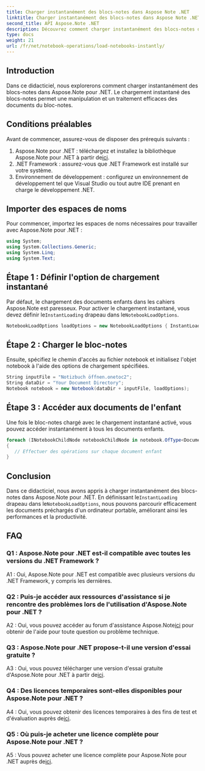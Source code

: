 ```yaml
---
title: Charger instantanément des blocs-notes dans Aspose Note .NET
linktitle: Charger instantanément des blocs-notes dans Aspose Note .NET
second_title: API Aspose.Note .NET
description: Découvrez comment charger instantanément des blocs-notes dans Aspose.Note pour .NET pour améliorer l'efficacité et la productivité du traitement des documents.
type: docs
weight: 21
url: /fr/net/notebook-operations/load-notebooks-instantly/
---
```

## Introduction

Dans ce didacticiel, nous explorerons comment charger instantanément des blocs-notes dans Aspose.Note pour .NET. Le chargement instantané des blocs-notes permet une manipulation et un traitement efficaces des documents du bloc-notes.

## Conditions préalables

Avant de commencer, assurez-vous de disposer des prérequis suivants :

1.  Aspose.Note pour .NET : téléchargez et installez la bibliothèque Aspose.Note pour .NET à partir de[ici](https://releases.aspose.com/note/net/).
2. .NET Framework : assurez-vous que .NET Framework est installé sur votre système.
3. Environnement de développement : configurez un environnement de développement tel que Visual Studio ou tout autre IDE prenant en charge le développement .NET.

## Importer des espaces de noms

Pour commencer, importez les espaces de noms nécessaires pour travailler avec Aspose.Note pour .NET :

```csharp
using System;
using System.Collections.Generic;
using System.Linq;
using System.Text;
```

## Étape 1 : Définir l'option de chargement instantané

 Par défaut, le chargement des documents enfants dans les cahiers Aspose.Note est paresseux. Pour activer le chargement instantané, vous devez définir le`InstantLoading` drapeau dans le`NotebookLoadOptions`.

```csharp
NotebookLoadOptions loadOptions = new NotebookLoadOptions { InstantLoading = true };
```

## Étape 2 : Charger le bloc-notes

Ensuite, spécifiez le chemin d'accès au fichier notebook et initialisez l'objet notebook à l'aide des options de chargement spécifiées.

```csharp
String inputFile = "Notizbuch öffnen.onetoc2";
String dataDir = "Your Document Directory";
Notebook notebook = new Notebook(dataDir + inputFile, loadOptions);
```

## Étape 3 : Accéder aux documents de l'enfant

Une fois le bloc-notes chargé avec le chargement instantané activé, vous pouvez accéder instantanément à tous les documents enfants.

```csharp
foreach (INotebookChildNode notebookChildNode in notebook.OfType<Document>()) 
{
   // Effectuer des opérations sur chaque document enfant
}
```

## Conclusion

Dans ce didacticiel, nous avons appris à charger instantanément des blocs-notes dans Aspose.Note pour .NET. En définissant le`InstantLoading` drapeau dans le`NotebookLoadOptions`, nous pouvons parcourir efficacement les documents préchargés d'un ordinateur portable, améliorant ainsi les performances et la productivité.

## FAQ

### Q1 : Aspose.Note pour .NET est-il compatible avec toutes les versions du .NET Framework ?

A1 : Oui, Aspose.Note pour .NET est compatible avec plusieurs versions du .NET Framework, y compris les dernières.

### Q2 : Puis-je accéder aux ressources d'assistance si je rencontre des problèmes lors de l'utilisation d'Aspose.Note pour .NET ?

 A2 : Oui, vous pouvez accéder au forum d'assistance Aspose.Note[ici](https://forum.aspose.com/c/note/28) pour obtenir de l'aide pour toute question ou problème technique.

### Q3 : Aspose.Note pour .NET propose-t-il une version d'essai gratuite ?

 A3 : Oui, vous pouvez télécharger une version d'essai gratuite d'Aspose.Note pour .NET à partir de[ici](https://releases.aspose.com/).

### Q4 : Des licences temporaires sont-elles disponibles pour Aspose.Note pour .NET ?

 A4 : Oui, vous pouvez obtenir des licences temporaires à des fins de test et d'évaluation auprès de[ici](https://purchase.aspose.com/temporary-license/).

### Q5 : Où puis-je acheter une licence complète pour Aspose.Note pour .NET ?

 A5 : Vous pouvez acheter une licence complète pour Aspose.Note pour .NET auprès de[ici](https://purchase.aspose.com/buy).